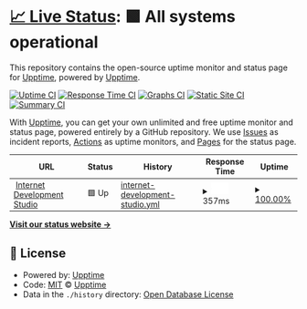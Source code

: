 # [📈 Live Status](https://upptime.github.io/upptime): <!--live status--> **🟩 All systems operational**

This repository contains the open-source uptime monitor and status page for [Upptime](https://upptime.js.org), powered by [Upptime](https://github.com/upptime/upptime).

[![Uptime CI](https://github.com/upptime/upptime/workflows/Uptime%20CI/badge.svg)](https://github.com/upptime/upptime/actions?query=workflow%3A%22Uptime+CI%22)
[![Response Time CI](https://github.com/upptime/upptime/workflows/Response%20Time%20CI/badge.svg)](https://github.com/upptime/upptime/actions?query=workflow%3A%22Response+Time+CI%22)
[![Graphs CI](https://github.com/upptime/upptime/workflows/Graphs%20CI/badge.svg)](https://github.com/upptime/upptime/actions?query=workflow%3A%22Graphs+CI%22)
[![Static Site CI](https://github.com/upptime/upptime/workflows/Static%20Site%20CI/badge.svg)](https://github.com/upptime/upptime/actions?query=workflow%3A%22Static+Site+CI%22)
[![Summary CI](https://github.com/upptime/upptime/workflows/Summary%20CI/badge.svg)](https://github.com/upptime/upptime/actions?query=workflow%3A%22Summary+CI%22)

With [Upptime](https://upptime.js.org), you can get your own unlimited and free uptime monitor and status page, powered entirely by a GitHub repository. We use [Issues](https://github.com/upptime/upptime/issues) as incident reports, [Actions](https://github.com/upptime/upptime/actions) as uptime monitors, and [Pages](https://upptime.github.io/upptime) for the status page.

<!--start: status pages-->
<!-- This summary is generated by Upptime (https://github.com/upptime/upptime) -->
<!-- Do not edit this manually, your changes will be overwritten -->
<!-- prettier-ignore -->
| URL | Status | History | Response Time | Uptime |
| --- | ------ | ------- | ------------- | ------ |
| <img alt="" src="https://icons.duckduckgo.com/ip3/internet.dev.ico" height="13"> [Internet Development Studio](https://internet.dev/) | 🟩 Up | [internet-development-studio.yml](https://github.com/internet-development/uptime-monitor/commits/HEAD/history/internet-development-studio.yml) | <details><summary><img alt="Response time graph" src="./graphs/internet-development-studio/response-time-week.png" height="20"> 357ms</summary><br><a href="https://upptime.github.io/upptime/history/internet-development-studio"><img alt="Response time 341" src="https://img.shields.io/endpoint?url=https%3A%2F%2Fraw.githubusercontent.com%2Finternet-development%2Fuptime-monitor%2FHEAD%2Fapi%2Finternet-development-studio%2Fresponse-time.json"></a><br><a href="https://upptime.github.io/upptime/history/internet-development-studio"><img alt="24-hour response time 345" src="https://img.shields.io/endpoint?url=https%3A%2F%2Fraw.githubusercontent.com%2Finternet-development%2Fuptime-monitor%2FHEAD%2Fapi%2Finternet-development-studio%2Fresponse-time-day.json"></a><br><a href="https://upptime.github.io/upptime/history/internet-development-studio"><img alt="7-day response time 357" src="https://img.shields.io/endpoint?url=https%3A%2F%2Fraw.githubusercontent.com%2Finternet-development%2Fuptime-monitor%2FHEAD%2Fapi%2Finternet-development-studio%2Fresponse-time-week.json"></a><br><a href="https://upptime.github.io/upptime/history/internet-development-studio"><img alt="30-day response time 340" src="https://img.shields.io/endpoint?url=https%3A%2F%2Fraw.githubusercontent.com%2Finternet-development%2Fuptime-monitor%2FHEAD%2Fapi%2Finternet-development-studio%2Fresponse-time-month.json"></a><br><a href="https://upptime.github.io/upptime/history/internet-development-studio"><img alt="1-year response time 341" src="https://img.shields.io/endpoint?url=https%3A%2F%2Fraw.githubusercontent.com%2Finternet-development%2Fuptime-monitor%2FHEAD%2Fapi%2Finternet-development-studio%2Fresponse-time-year.json"></a></details> | <details><summary><a href="https://upptime.github.io/upptime/history/internet-development-studio">100.00%</a></summary><a href="https://upptime.github.io/upptime/history/internet-development-studio"><img alt="All-time uptime 100.00%" src="https://img.shields.io/endpoint?url=https%3A%2F%2Fraw.githubusercontent.com%2Finternet-development%2Fuptime-monitor%2FHEAD%2Fapi%2Finternet-development-studio%2Fuptime.json"></a><br><a href="https://upptime.github.io/upptime/history/internet-development-studio"><img alt="24-hour uptime 100.00%" src="https://img.shields.io/endpoint?url=https%3A%2F%2Fraw.githubusercontent.com%2Finternet-development%2Fuptime-monitor%2FHEAD%2Fapi%2Finternet-development-studio%2Fuptime-day.json"></a><br><a href="https://upptime.github.io/upptime/history/internet-development-studio"><img alt="7-day uptime 100.00%" src="https://img.shields.io/endpoint?url=https%3A%2F%2Fraw.githubusercontent.com%2Finternet-development%2Fuptime-monitor%2FHEAD%2Fapi%2Finternet-development-studio%2Fuptime-week.json"></a><br><a href="https://upptime.github.io/upptime/history/internet-development-studio"><img alt="30-day uptime 100.00%" src="https://img.shields.io/endpoint?url=https%3A%2F%2Fraw.githubusercontent.com%2Finternet-development%2Fuptime-monitor%2FHEAD%2Fapi%2Finternet-development-studio%2Fuptime-month.json"></a><br><a href="https://upptime.github.io/upptime/history/internet-development-studio"><img alt="1-year uptime 100.00%" src="https://img.shields.io/endpoint?url=https%3A%2F%2Fraw.githubusercontent.com%2Finternet-development%2Fuptime-monitor%2FHEAD%2Fapi%2Finternet-development-studio%2Fuptime-year.json"></a></details>

<!--end: status pages-->

[**Visit our status website →**](https://upptime.github.io/upptime)

## 📄 License

- Powered by: [Upptime](https://github.com/upptime/upptime)
- Code: [MIT](./LICENSE) © [Upptime](https://upptime.js.org)
- Data in the `./history` directory: [Open Database License](https://opendatacommons.org/licenses/odbl/1-0/)
